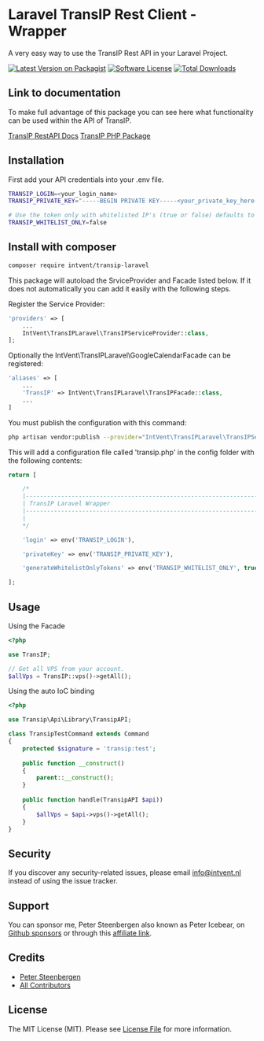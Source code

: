 # Laravel TransIP Rest Client - Wrapper

A very easy way to use the TransIP Rest API in your Laravel Project.

[![Latest Version on Packagist](https://img.shields.io/packagist/v/intvent/transip-laravel.svg?style=flat-square)](https://packagist.org/packages/intvent/transip-laravel)
[![Software License](https://img.shields.io/badge/license-MIT-brightgreen.svg?style=flat-square)](LICENSE.md)
[![Total Downloads](https://img.shields.io/packagist/dt/intvent/transip-laravel.svg?style=flat-square)](https://packagist.org/packages/intvent/transip-laravel)

## Link to documentation

To make full advantage of this package you can see here what functionality can be used within the API of TransIP.

[TransIP RestAPI Docs](https://api.transip.nl/rest/docs.html)
[TransIP PHP Package](https://github.com/transip/transip-api-php)

## Installation

First add your API credentials into your .env file.
```bash
TRANSIP_LOGIN=<your_login_name>
TRANSIP_PRIVATE_KEY="-----BEGIN PRIVATE KEY-----<your_private_key_here-----END PRIVATE KEY-----"

# Use the token only with whitelisted IP's (true or false) defaults to true.  
TRANSIP_WHITELIST_ONLY=false
```

## Install with composer

```bash
composer require intvent/transip-laravel
```

This package will autoload the SrviceProvider and Facade listed below. If it does not automatically you can add it easily with the following steps.

Register the Service Provider:
```php
'providers' => [
    ...
    IntVent\TransIPLaravel\TransIPServiceProvider::class,
];
```

Optionally the IntVent\TransIPLaravel\GoogleCalendarFacade can be registered:
```php
'aliases' => [
	...
    'TransIP' => IntVent\TransIPLaravel\TransIPFacade::class,
    ...
]
```

You must publish the configuration with this command:

```bash
php artisan vendor:publish --provider="IntVent\TransIPLaravel\TransIPServiceProvider"
```

This will add a configuration file called 'transip.php' in the config folder with the following contents:

```php
return [

    /*
    |--------------------------------------------------------------------------
    | TransIP Laravel Wrapper
    |--------------------------------------------------------------------------
    |
    */

    'login' => env('TRANSIP_LOGIN'),

    'privateKey' => env('TRANSIP_PRIVATE_KEY'),

    'generateWhitelistOnlyTokens' => env('TRANSIP_WHITELIST_ONLY', true),

];
```

## Usage

Using the Facade
```php
<?php

use TransIP;

// Get all VPS from your account.
$allVps = TransIP::vps()->getAll();
```

Using the auto IoC binding

```php
<?php

use Transip\Api\Library\TransipAPI;

class TransipTestCommand extends Command
{
    protected $signature = 'transip:test';
    
    public function __construct()
    {
        parent::__construct();
    }
    
    public function handle(TransipAPI $api))
    {
        $allVps = $api->vps()->getAll();
    }
}
```

## Security

If you discover any security-related issues, please email info@intvent.nl instead of using the issue tracker.

## Support

You can sponsor me, Peter Steenbergen also known as Peter Icebear, on [Github sponsors](https://github.com/sponsors/petericebear) or through this [affiliate link](https://bit.ly/TransIP-VPS).  

## Credits

- [Peter Steenbergen](https://github.com/petericebear)
- [All Contributors](../../contributors)

## License

The MIT License (MIT). Please see [License File](LICENSE.md) for more information.